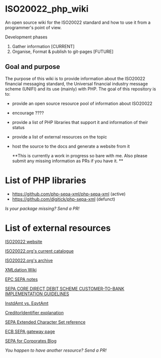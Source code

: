 # ISO20022_php_wiki
An open source wiki for the ISO20022 standard and how to use it from a programmer's point of view.

Development phases 
1. Gather information [CURRENT]
2. Organise, Format & publish to git-pages [FUTURE]


## Goal and purpose
  The purpose of this wiki is to provide information about the ISO20022 financial messaging standard, the Universal financial industry message scheme (UNIFI) and its use (mainly) with PHP. 
  The goal of this repository is to:
- provide an open source resource pool of information about ISO20022
- encourage ????
- provide a list of PHP libraries that support it and information of their status
- provide a list of external resources on the topic
- host the source to the docs and generate a website from it


  **This is currently a work in progress so bare with me. Also please submit any missing information as PRs if you have it. **

# List of PHP libraries
- https://github.com/php-sepa-xml/php-sepa-xml (active)
- https://github.com/digitick/php-sepa-xml (defunct)

_Is your package missing? Send a PR!_

# List of external resources
 [ISO20022 website](https://www.iso20022.org/)

 [ISO20022.org's current catalogue](https://www.iso20022.org/full_catalogue.page)
 
 [ISO20022.org's archive](https://www.iso20022.org/message_archive.page)
 
 [XMLdation Wiki](https://wiki.xmldation.com/General_Information/ISO_20022)
 
 [EPC SEPA notes](http://www.europeanpaymentscouncil.eu/index.cfm/sepa-credit-transfer/iso-20022-message-standards/)

 [SEPA CORE DIRECT DEBIT SCHEME CUSTOMER-TO-BANK IMPLEMENTATION GUIDELINES](http://www.europeanpaymentscouncil.eu/index.cfm/knowledge-bank/epc-documents/sepa-direct-debit-core-scheme-customer-to-bank-implementation-guidelines-version-90/epc130-08-sdd-core-c2b-ig-v90-approvedpdf/)

 [InstdAmt vs. EqvtAmt](https://wiki.xmldation.com/General_Information/ISO_20022/Difference_between_InstdAmt_and_EqvtAmt)
 
 [CreditorIdentifier explanation](http://www.sepaforcorporates.com/sepa-direct-debits/sepa-creditor-identifier/)
 
 [SEPA Extended Character Set reference](http://www.sepahungary.hu/uploads/files/EPC217-08%20Best%20Practices%20-SEPA%20Requirements%20for%20Character%20Set.pdf)
 
 [ECB SEPA gateway page](http://www.ecb.europa.eu/paym/retpaym/html/index.en.html)
 
 [SEPA for Corporates Blog](http://www.sepaforcorporates.com/)
 
_You happen to have another resource? Send a PR!_
